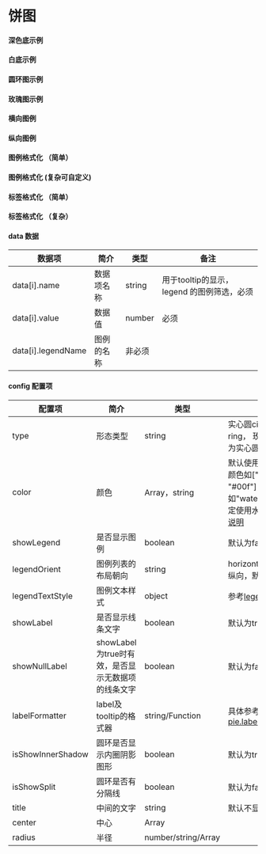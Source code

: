 # 饼图

#### 深色底示例
<vuep template="#simple-pie_dark"></vuep>

<script v-pre type="text/x-template" id="simple-pie_dark">
<template>
	<div style="background: #04233c">
		<e-pie :data="pieData" style="width: 400px; height: 400px;"></e-pie>
	</div>
</template>

<script>
  export default {
	created () {
		this.$xEchart.setChartConfig({
			THEME_COLOR: 'dark'
		});
	},
    data () {
      return {
        pieData: [
            { name: 'A类', value: 5 },
            { name: 'B类', value: 5 },
            { name: 'C类', value: 30 },
            { name: 'D类', value: 20 },
            { name: 'E类', value: 10 },
            { name: 'F类', value: 2 }
        ]
      }
    }
  }
</script>
</script>

#### 白底示例
<vuep template="#simple-pie"></vuep>

<script v-pre type="text/x-template" id="simple-pie">
<template>
    <e-pie :data="pieData" style="width: 400px; height: 400px;"></e-pie>
</template>

<script>
  export default {
	created () {
	  	this.$xEchart.setChartConfig({
	  		THEME_COLOR: 'light'
	  	});
	},
    data () {
      return {
        pieData: [
            { name: 'A类', value: 5 },
            { name: 'B类', value: 5 },
            { name: 'C类', value: 30 },
            { name: 'D类', value: 20 },
            { name: 'E类', value: 10 },
            { name: 'F类', value: 2 }
        ]
      }
    }
  }
</script>
</script>



#### 圆环图示例
<vuep template="#simple-pie_1"></vuep>
<script v-pre type="text/x-template" id="simple-pie_1">
<template>
    <div>
		<e-pie
			:data="pieData"
			:config="{
				title: '总个数\n300',
				type: 'ring'
			}"
			style="width: 400px;height: 400px;"
		></e-pie>
	</div>
    
</template>

<script>
  export default {
	created () {
	  	this.$xEchart.setChartConfig({
	  		THEME_COLOR: 'light'
	  	});
	},
    data () {
      return {
        pieData: [
            { name: 'A类', value: 5 },
            { name: 'B类', value: 5 },
            { name: 'C类', value: 30 },
            { name: 'D类', value: 20 },
            { name: 'E类', value: 10 },
            { name: 'F类', value: 2 }
        ]
      }
    }
  }
</script>
</script>


#### 玫瑰图示例
<vuep template="#simple-pie_2"></vuep>
<script v-pre type="text/x-template" id="simple-pie_2">
<template>
    <div>
		<e-pie
			:data="pieData"
			:config="{
				type: 'rose'
			}"
			style="width: 400px;height: 400px;"
		></e-pie>
	</div>
    
</template>

<script>
  export default {
	created () {
	  	this.$xEchart.setChartConfig({
	  		THEME_COLOR: 'light'
	  	});
	},
    data () {
      return {
        pieData: [
            { name: 'A类', value: 5 },
            { name: 'B类', value: 5 },
            { name: 'C类', value: 30 },
            { name: 'D类', value: 20 },
            { name: 'E类', value: 10 },
            { name: 'F类', value: 2 }
        ]
      }
    }
  }
</script>
</script>

#### 横向图例
<vuep template="#simple-pie_tl"></vuep>
<script v-pre type="text/x-template" id="simple-pie_tl">
<template>
	<div >
		<e-pie
			:data="pieData"
			:config="{
				showLegend: true
			}"
			style="width: 400px;height: 400px;"
		></e-pie>
	</div>
</template>

<script>
  export default {
    data () {
      return {
        pieData: [
             { name: 'A类', value: 5 },
            { name: 'B类', value: 5 },
            { name: 'C类', value: 30 },
            { name: 'D类', value: 20 },
            { name: 'E类', value: 10 },
            { name: 'F类', value: 2 }
        ]
      }
    }
  }
</script>
</script>


#### 纵向图例
<vuep template="#simple-pie_tl2"></vuep>
<script v-pre type="text/x-template" id="simple-pie_tl2">
<template>
	<div>
		<e-pie
			:data="pieData"
			:config="{
				showLegend: true,
				legendOrient: 'vertical'
			}"
			style="width: 500px;height: 400px;"
		></e-pie>
	</div>
</template>

<script>
  export default {
    data () {
      return {
        pieData: [
             { name: 'A类', value: 5 },
            { name: 'B类', value: 5 },
            { name: 'C类', value: 30 },
            { name: 'D类', value: 20 },
            { name: 'E类', value: 10 },
            { name: 'F类', value: 2 }
        ]
      }
    }
  }
</script>
</script>

#### 图例格式化 （简单）
<vuep template="#simple-pie_tlgsh"></vuep>
<script v-pre type="text/x-template" id="simple-pie_tlgsh">
<template>
	<div>
		<e-pie
			:data="pieData1"
			:config="{
				showLegend: true,
				showLabel: false,
				legendOrient: 'vertical'
			}"
			style="width: 500px;height: 300px;"
		></e-pie>
	</div>
</template>

<script>
  export default {
    data () {
      return {
	     pieData1: [
		    { name: 'A类', value: 1, legendName: 'A类: 1个'},
		    { name: 'B类', value: 9, legendName: 'B类: 9个'}
	    ]
		
      }
    }
  }
</script>
</script>


#### 图例格式化 (复杂可自定义)
<vuep template="#simple-pie_tlgsh1"></vuep>
<script v-pre type="text/x-template" id="simple-pie_tlgsh1">
<template>
	<div>
		<e-pie
			:data="pieData2"
			:config="{
				type: 'ring',
				showLegend: true,
				showLabel: false,
				isShowSplit: true,
                isShowInnerShadow: false,
				legendOrient: 'vertical',
				legendTextStyle: {
					rich: {
						name: { width: 55 },
						value: { width: 40 }
					}
				}
			}"
			style="width: 500px;height: 300px;"
		></e-pie>
	</div>
</template>

<script>
  export default {
    data () {
      return {
        pieData2: [
            { name: 'A类', value: 10, legendName: '{name|A类} {value|10个} 10%' },
			{ name: 'B类', value: 50, legendName: '{name|B类} {value|50个} 50%' },
			{ name: 'C类', value: 20, legendName: '{name|C类} {value|20个} 20%' },
			{ name: 'D类', value: 10, legendName: '{name|D类} {value|10个} 10%' },
			{ name: 'E类', value: 10, legendName: '{name|E类} {value|10个} 10%' },
        ],
		
      }
    }
  }
</script>
</script>

#### 标签格式化 （简单）
<vuep template="#simple-pie_bq1"></vuep>
<script v-pre type="text/x-template" id="simple-pie_bq1">
<template>
	<div>
		<e-pie
			:data="pieData"
			:config="{
				labelFormatter: '{b}: {c}个 {d}%'
			}"
			style="width: 500px;height: 300px;"
		></e-pie>
	</div>
</template>

<script>
  export default {
    data () {
      return {
        pieData: [
           { name: 'A类', value: 5 },
           { name: 'B类', value: 5 },
           { name: 'C类', value: 30 },
           { name: 'D类', value: 20 },
           { name: 'E类', value: 10 },
           { name: 'F类', value: 2 }
        ]
      }
    }
  }
</script>
</script>


#### 标签格式化 （复杂）
<vuep template="#simple-pie_bq"></vuep>
<script v-pre type="text/x-template" id="simple-pie_bq">
<template>
	<div>
		<e-pie
			:data="pieData"
			:config="{
				labelFormatter: function(v) {
					return v.name + ':' + v.value + '个';
				}
			}"
			style="width: 500px;height: 300px;"
		></e-pie>
	</div>
</template>

<script>
  export default {
    data () {
      return {
        pieData: [
           { name: 'A类', value: 5 },
           { name: 'B类', value: 5 },
           { name: 'C类', value: 30 },
           { name: 'D类', value: 20 },
           { name: 'E类', value: 10 },
           { name: 'F类', value: 2 }
        ]
      }
    }
  }
</script>
</script>

#### data 数据

| 数据项 | 简介 | 类型 | 备注 |
| --- | --- | --- | --- |
| data[i].name | 数据项名称 | string | 用于tooltip的显示，legend 的图例筛选，必须 |
| data[i].value | 数据值 | number | 必须 |
| data[i].legendName | 图例的名称 | 非必须

#### config 配置项

| 配置项 | 简介 | 类型 | 备注 |
| --- | --- | --- | --- |
| type | 形态类型 | string | 实心圆circle， 圆环ring，  玫瑰图rose， 默认为实心圆 |
| color | 颜色 | Array，string | 默认使用常规配色， 指定颜色如["#f00", "#00f"]，  或如"waterGradesColor"指定使用水质等级配色 [参考说明](/color)|
| showLegend | 是否显示图例 | boolean | 默认为false 不显示 |
| legendOrient | 图例列表的布局朝向 | string | horizontal横向，vertical纵向，默认为横向 |
| legendTextStyle | 图例文本样式 | object | 参考[legend. textStyle](https://echarts.apache.org/zh/option.html#legend.textStyle)
| showLabel | 是否显示线条文字 | boolean | 默认为true |
| showNullLabel | showLabel为true时有效，是否显示无数据项的线条文字 | boolean | 默认为false |
| labelFormatter | label及tooltip的格式器 | string/Function |  具体参考[series-pie.label. formatter](https://echarts.apache.org/zh/option.html#series-pie.label.formatter)|
| isShowInnerShadow | 圆环是否显示内圈阴影图形 | boolean | 默认为true |
| isShowSplit | 圆环是否有分隔线 | boolean | 默认为false |
| title | 中间的文字 | string | 默认不显示 |
| center | 中心 | Array |  |
| radius | 半径 | number/string/Array |  |










